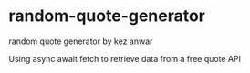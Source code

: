 # random-quote-generator
random quote generator by kez anwar

Using async await fetch to retrieve data from a free quote API
